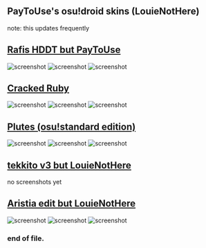 ## PayToUse's osu!droid skins (LouieNotHere)
note: this updates frequently

## [Rafis HDDT but PayToUse](https://drive.google.com/file/d/14wtBRxupDAUx58vy_J9chJeqi59APUaV/view?usp=drivesdk)
![screenshot](https://media.discordapp.net/attachments/1146305572367503441/1151117975802368040/Screenshot_20230912_192938_ru.nsu.ccfit.zuev.osuplus.jpg)
![screenshot](https://media.discordapp.net/attachments/1146305572367503441/1151118018198392842/Screenshot_20230912_192945_ru.nsu.ccfit.zuev.osuplus.jpg)
![screenshot](https://media.discordapp.net/attachments/1146305572367503441/1151118017929936926/Screenshot_20230912_192942_ru.nsu.ccfit.zuev.osuplus.jpg)
## [Cracked Ruby](https://github.com/PayToUse/cracked-ruby/releases/tag/v1.5.1)
![screenshot](https://media.discordapp.net/attachments/1146305572367503441/1151118026981265428/Screenshot_20230912_193035_ru.nsu.ccfit.zuev.osuplus.jpg)
![screenshot](https://media.discordapp.net/attachments/1146305572367503441/1151118035567001741/Screenshot_20230912_193027_ru.nsu.ccfit.zuev.osuplus.jpg)
![screenshot](https://media.discordapp.net/attachments/1146305572367503441/1151118045914349588/Screenshot_20230912_193030_ru.nsu.ccfit.zuev.osuplus.jpg)
## [Plutes (osu!standard edition)](https://drive.google.com/file/d/15cNpcd59xptNJs0KkYRsdkhZJEYhV0du/view?usp=drivesdk)
![screenshot](https://media.discordapp.net/attachments/1146305572367503441/1151295242599927818/Screenshot_20230913_071550_ru.nsu.ccfit.zuev.osuplus.rxdebug.jpg)
![screenshot](https://media.discordapp.net/attachments/1146305572367503441/1151295242872565790/Screenshot_20230913_071546_ru.nsu.ccfit.zuev.osuplus.rxdebug.jpg)
![screenshot](https://media.discordapp.net/attachments/1146305572367503441/1151295243128414208/Screenshot_20230913_071534_ru.nsu.ccfit.zuev.osuplus.rxdebug.jpg)
## [tekkito v3 but LouieNotHere](https://drive.google.com/file/d/17HteI41jjo4D8xbmWseckcvh7KnSJKWR/view?usp=drivesdk)
no screenshots yet
## [Aristia edit but LouieNotHere](https://drive.google.com/file/d/192sk6XsabC7YwelBdEaIS0tIsE4FBSEr/view?usp=drivesdk)
![screenshot](https://media.discordapp.net/attachments/1146305572367503441/1190295764900003900/Screenshot_20231229_220930_ru.nsu.ccfit.zuev.osuplus.rxdebug.jpg?ex=65d8a750&is=65c63250&hm=625f47e2c5715883f63fad944b819003ecbfab883941a90768b7ecd10e86fb0e&)
![screenshot](https://media.discordapp.net/attachments/1146305572367503441/1190295765231341659/Screenshot_20231229_220538_ru.nsu.ccfit.zuev.osuplus.rxdebug.jpg?ex=65d8a751&is=65c63251&hm=9a5741a92e0cafdc8d10835abf6eac89fcb65695b90175c4c120fb66f1302574&)
![screenshot](https://media.discordapp.net/attachments/1146305572367503441/1190295765533339668/Screenshot_20231229_220922_ru.nsu.ccfit.zuev.osuplus.rxdebug.jpg?ex=65d8a751&is=65c63251&hm=4f4226958212818de9d44adbd7461bfeec46c64ffe0e7e7467678cad8e697582&)
### end of file.
